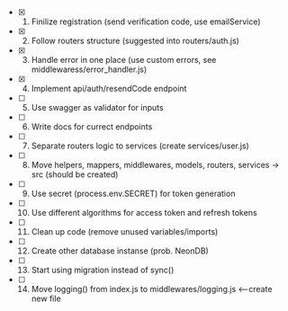 - [x] 1. Finilize registration (send verification code, use emailService)
- [x] 2. Follow routers structure (suggested into routers/auth.js)
- [x] 3. Handle error in one place (use custom errors, see middlewaress/error_handler.js)
- [x] 4. Implement api/auth/resendCode endpoint
- [ ] 5. Use swagger as validator for inputs
- [ ] 6. Write docs for currect endpoints
- [ ] 7. Separate routers logic to services (create services/user.js)
- [ ] 8. Move helpers, mappers, middlewares, models, routers, services -> src (should be created)
- [ ] 9. Use secret (process.env.SECRET) for token generation
- [ ] 10. Use different algorithms for access token and refresh tokens
- [ ] 11. Clean up code (remove unused variables/imports)
- [ ] 12. Create other database instanse (prob. NeonDB)
- [ ] 13. Start using migration instead of sync()
- [ ] 14. Move logging() from index.js to middlewares/logging.js <--create new file
